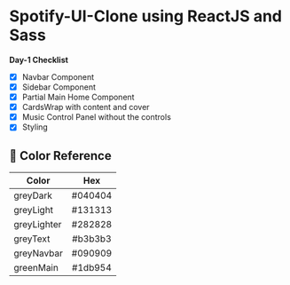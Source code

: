 # Spotify-UI-Clone using ReactJS and Sass

**Day-1 Checklist**
- [x] Navbar Component
- [x] Sidebar Component
- [x] Partial Main Home Component
- [x] CardsWrap with content and cover
- [x] Music Control Panel without the controls
- [x] Styling 

## 🎨 Color Reference

| Color         | Hex         | 
| ------------- |:-----------:|
| greyDark      | #040404     | 
| greyLight     | #131313     | 
| greyLighter   | #282828     |  
| greyText      | #b3b3b3     | 
| greyNavbar    | #090909     | 
| greenMain     | #1db954     |



